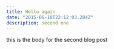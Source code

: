 ```yaml
---
title: Hello again
date: "2015-06-10T22:12:03.284Z"
description: second one
---
```


this is the body for the second blog post
